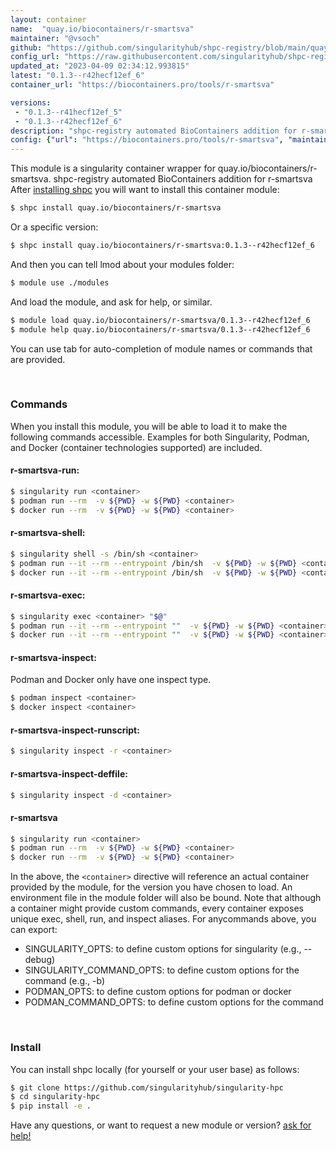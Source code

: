 ```yaml
---
layout: container
name:  "quay.io/biocontainers/r-smartsva"
maintainer: "@vsoch"
github: "https://github.com/singularityhub/shpc-registry/blob/main/quay.io/biocontainers/r-smartsva/container.yaml"
config_url: "https://raw.githubusercontent.com/singularityhub/shpc-registry/main/quay.io/biocontainers/r-smartsva/container.yaml"
updated_at: "2023-04-09 02:34:12.993815"
latest: "0.1.3--r42hecf12ef_6"
container_url: "https://biocontainers.pro/tools/r-smartsva"

versions:
 - "0.1.3--r41hecf12ef_5"
 - "0.1.3--r42hecf12ef_6"
description: "shpc-registry automated BioContainers addition for r-smartsva"
config: {"url": "https://biocontainers.pro/tools/r-smartsva", "maintainer": "@vsoch", "description": "shpc-registry automated BioContainers addition for r-smartsva", "latest": {"0.1.3--r42hecf12ef_6": "sha256:250d91d1b48d556aa05b5b4ba317df18442958b2f32bb86d54fbb94779ada590"}, "tags": {"0.1.3--r41hecf12ef_5": "sha256:59cb4b6796563f3cd2b4762d1dc85d1e347f2ab4fc27414388c28b36db9bac7a", "0.1.3--r42hecf12ef_6": "sha256:250d91d1b48d556aa05b5b4ba317df18442958b2f32bb86d54fbb94779ada590"}, "docker": "quay.io/biocontainers/r-smartsva"}
---
```


This module is a singularity container wrapper for quay.io/biocontainers/r-smartsva.
shpc-registry automated BioContainers addition for r-smartsva
After [installing shpc](#install) you will want to install this container module:


```bash
$ shpc install quay.io/biocontainers/r-smartsva
```

Or a specific version:

```bash
$ shpc install quay.io/biocontainers/r-smartsva:0.1.3--r42hecf12ef_6
```

And then you can tell lmod about your modules folder:

```bash
$ module use ./modules
```

And load the module, and ask for help, or similar.

```bash
$ module load quay.io/biocontainers/r-smartsva/0.1.3--r42hecf12ef_6
$ module help quay.io/biocontainers/r-smartsva/0.1.3--r42hecf12ef_6
```

You can use tab for auto-completion of module names or commands that are provided.

<br>

### Commands

When you install this module, you will be able to load it to make the following commands accessible.
Examples for both Singularity, Podman, and Docker (container technologies supported) are included.

#### r-smartsva-run:

```bash
$ singularity run <container>
$ podman run --rm  -v ${PWD} -w ${PWD} <container>
$ docker run --rm  -v ${PWD} -w ${PWD} <container>
```

#### r-smartsva-shell:

```bash
$ singularity shell -s /bin/sh <container>
$ podman run --it --rm --entrypoint /bin/sh  -v ${PWD} -w ${PWD} <container>
$ docker run --it --rm --entrypoint /bin/sh  -v ${PWD} -w ${PWD} <container>
```

#### r-smartsva-exec:

```bash
$ singularity exec <container> "$@"
$ podman run --it --rm --entrypoint ""  -v ${PWD} -w ${PWD} <container> "$@"
$ docker run --it --rm --entrypoint ""  -v ${PWD} -w ${PWD} <container> "$@"
```

#### r-smartsva-inspect:

Podman and Docker only have one inspect type.

```bash
$ podman inspect <container>
$ docker inspect <container>
```

#### r-smartsva-inspect-runscript:

```bash
$ singularity inspect -r <container>
```

#### r-smartsva-inspect-deffile:

```bash
$ singularity inspect -d <container>
```



#### r-smartsva

```bash
$ singularity run <container>
$ podman run --rm  -v ${PWD} -w ${PWD} <container>
$ docker run --rm  -v ${PWD} -w ${PWD} <container>
```


In the above, the `<container>` directive will reference an actual container provided
by the module, for the version you have chosen to load. An environment file in the
module folder will also be bound. Note that although a container
might provide custom commands, every container exposes unique exec, shell, run, and
inspect aliases. For anycommands above, you can export:

 - SINGULARITY_OPTS: to define custom options for singularity (e.g., --debug)
 - SINGULARITY_COMMAND_OPTS: to define custom options for the command (e.g., -b)
 - PODMAN_OPTS: to define custom options for podman or docker
 - PODMAN_COMMAND_OPTS: to define custom options for the command

<br>

### Install

You can install shpc locally (for yourself or your user base) as follows:

```bash
$ git clone https://github.com/singularityhub/singularity-hpc
$ cd singularity-hpc
$ pip install -e .
```

Have any questions, or want to request a new module or version? [ask for help!](https://github.com/singularityhub/singularity-hpc/issues)
